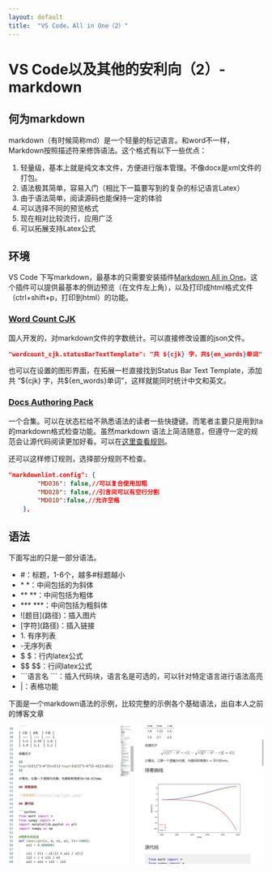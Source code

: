 ```yaml
---
layout: default
title:  "VS Code，All in One（2）"
---
```


# VS Code以及其他的安利向（2）-markdown

## 何为markdown

markdown（有时候简称md）是一个轻量的标记语言。和word不一样，Markdown按照描述符来修饰语法。这个格式有以下一些优点：

1. 轻量级，基本上就是纯文本文件，方便进行版本管理。不像docx是xml文件的打包。
2. 语法极其简单，容易入门（相比下一篇要写到的复杂的标记语言Latex）
3. 由于语法简单，阅读源码也能保持一定的体验
4. 可以选择不同的预览格式
5. 现在相对比较流行，应用广泛
6. 可以拓展支持Latex公式

## 环境

VS Code 下写markdown，最基本的只需要安装插件[Markdown All in One](https://marketplace.visualstudio.com/items?itemName=yzhang.markdown-all-in-one)。这个插件可以提供最基本的侧边预览（在文件左上角），以及打印成html格式文件（ctrl+shift+p，打印到html）的功能。

### [Word Count CJK](https://marketplace.visualstudio.com/items?itemName=holmescn.vscode-wordcount-cjk)

国人开发的，对markdown文件的字数统计。可以直接修改设置的json文件。

```json
"wordcount_cjk.statusBarTextTemplate": "共 ${cjk} 字，共${en_words}单词"
```

也可以在设置的图形界面，在拓展一栏直接找到Status Bar Text Template，添加共 “\${cjk} 字，共\${en_words}单词”，这样就能同时统计中文和英文。

### [Docs Authoring Pack](https://marketplace.visualstudio.com/items?itemName=docsmsft.docs-authoring-pack)

一个合集。可以在状态栏给不熟悉语法的读者一些快捷键。而笔者主要只是用到ta的markdown格式检查功能。虽然markdown 语法上简洁随意，但遵守一定的规范会让源代码阅读更加好看。可以在[这里查看规则](https://github.com/DavidAnson/markdownlint/blob/v0.20.3/doc/Rules.md)。

还可以这样修订规则，选择部分规则不检查。

```json
"markdownlint.config": {
        "MD036": false,//可以复合使用加粗
        "MD028": false,//引言间可以有空行分割
        "MD010":false,//允许空格
    },
```

## 语法

下面写出的只是一部分语法。

- \#：标题，1-6个，越多\#标题越小
- \* \*：中间包括的为斜体
- \*\* \*\*：中间包括为粗体
- \*\*\* \*\*\*：中间包括为粗斜体
- \!\[题目\]\(路径\)：插入图片
- \[字符\]\(路径\)：插入链接
- 1\. 有序列表
- \-无序列表
- \$ \$：行内latex公式
- \$\$  \$\$：行间latex公式
- \`\`\`语言名 \`\`\`：插入代码块，语言名是可选的，可以针对特定语言进行语法高亮
- \|：表格功能

下面是一个markdown语法的示例，比较完整的示例各个基础语法，出自本人之前的博客文章

![示例](/assets/img/vscmd1.jpg)
